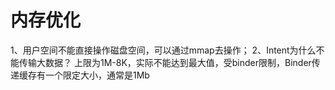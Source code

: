 # 内存优化
1、用户空间不能直接操作磁盘空间，可以通过mmap去操作；
2、Intent为什么不能传输大数据？
    上限为1M-8K，实际不能达到最大值，受binder限制，Binder传递缓存有一个限定大小，通常是1Mb